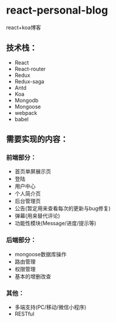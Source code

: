 # react-personal-blog
react+koa博客

## 技术栈：
- React
- React-router
- Redux
- Redux-saga
- Antd
- Koa
- Mongodb
- Mongoose
- webpack
- babel

## 需要实现的内容：

### 前端部分：
- 首页单屏展示页
- 登陆
- 用户中心
- 个人简介页
- 后台管理页
- 公告(暂定用来查看每次的更新与bug修复)
- 弹幕(用来替代评论)
- 功能性模块(Message/进度/提示等)

### 后端部分：
- mongoose数据库操作
- 路由管理
- 权限管理
- 基本的增删改查

### 其他：
- 多端支持(PC/移动/微信小程序)
- RESTful
